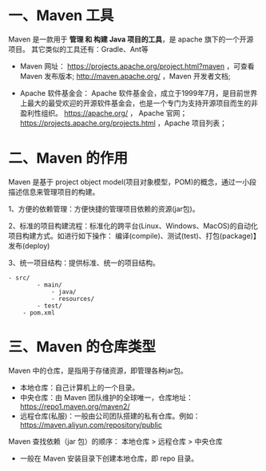 # 一、Maven 工具
Maven 是一款用于 **管理 和 构建 Java 项目的工具**，是 apache 旗下的一个开源项目。
其它类似的工具还有：Gradle、Ant等

* Maven 网址：
	https://projects.apache.org/project.html?maven ，可查看 Maven 发布版本;
	http://maven.apache.org/ ，Maven 开发者文档;

* Apache 软件基金会：
Apache 软件基金会，成立于1999年7月，是目前世界上最大的最受欢迎的开源软件基金会，也是一个专门为支持开源项目而生的非盈利性组织。
	https://apache.org/ ， Apache 官网；
	https://projects.apache.org/projects.html ，Apache 项目列表；

# 二、Maven 的作用

Maven 是基于 project object model(项目对象模型，POM)的概念，通过一小段描述信息来管理项目的构建。

1、方便的依赖管理：方便快捷的管理项目依赖的资源(jar包)。

2、标准的项目构建流程：标准化的跨平台(Linux、Windows、MacOS)的自动化项目构建方式。如进行如下操作：
	编译(compile)、测试(test)、打包(package)】发布(deploy)

3、统一项目结构：提供标准、统一的项目结构。

```
- src/
		- main/
			- java/
			- resources/
		- test/
	- pom.xml
```


# 三、Maven 的仓库类型

Maven 中的仓库，是指用于存储资源，即管理各种jar包。
* 本地仓库：自己计算机上的一个目录。
* 中央仓库：由 Maven 团队维护的全球唯一，仓库地址：https://repo1.maven.org/maven2/
* 远程仓库(私服)：一般由公司团队搭建的私有仓库。例如：https://maven.aliyun.com/repository/public

Maven 查找依赖（jar 包）的顺序：
	本地仓库 > 远程仓库 > 中央仓库

* 一般在 Maven 安装目录下创建本地仓库，即 repo 目录。












